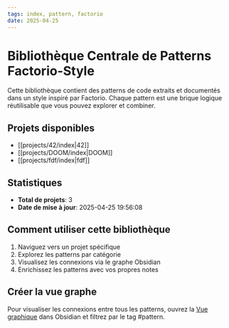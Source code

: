 ```yaml
---
tags: index, pattern, factorio
date: 2025-04-25
---
```


# Bibliothèque Centrale de Patterns Factorio-Style

Cette bibliothèque contient des patterns de code extraits et documentés dans un style inspiré par Factorio.
Chaque pattern est une brique logique réutilisable que vous pouvez explorer et combiner.

## Projets disponibles

- [[projects/42/index|42]]
- [[projects/DOOM/index|DOOM]]
- [[projects/fdf/index|fdf]]

## Statistiques

- **Total de projets**: 3
- **Date de mise à jour**: 2025-04-25 19:56:08

## Comment utiliser cette bibliothèque

1. Naviguez vers un projet spécifique
2. Explorez les patterns par catégorie
3. Visualisez les connexions via le graphe Obsidian
4. Enrichissez les patterns avec vos propres notes

## Créer la vue graphe

Pour visualiser les connexions entre tous les patterns, ouvrez la [Vue graphique](obsidian://graph) dans Obsidian 
et filtrez par le tag #pattern.
